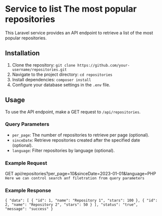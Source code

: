 # Service to list The most popular repositories

This Laravel service provides an API endpoint to retrieve a list of the most popular repositories.

## Installation

1. Clone the repository: `git clone https://github.com/your-username/repositories.git`
2. Navigate to the project directory: `cd repositories`
3. Install dependencies: `composer install`
4. Configure your database settings in the `.env` file.

## Usage

To use the API endpoint, make a GET request to `/api/repositories`.

### Query Parameters

- `per_page`: The number of repositories to retrieve per page (optional).
- `sinceDate`: Retrieve repositories created after the specified date (optional).
- `language`: Filter repositories by language (optional).

### Example Request
GET api/repositories?per_page=10&sinceDate=2023-01-01&language=PHP
`Here we can control search anf filetration from query parameters`


### Example Response
`{
    "data": [
        {
            "id": 1,
            "name": "Repository 1",
            "stars": 100
        },
        {
            "id": 2,
            "name": "Repository 2",
            "stars": 50
        }
    ],
    "status": "true",
    "message": "success"
}`
